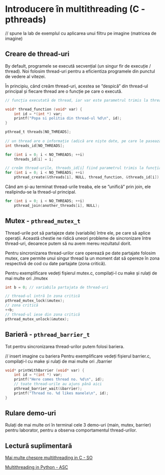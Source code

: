 # Introducere în multithreading (C - pthreads)
// spune la lab de exemplul cu aplicarea unui filtru pe imagine (matricea de imagine)

## Creare de thread-uri
By default, programele se execută secvențial (un singur fir de execuție / thread). Noi folosim thread-uri pentru a eficientiza programele din punctul de vedere al vitezei.

În principiu, când creăm thread-uri, acestea se ”despică” din thread-ul principal și fiecare thread are o funcție pe care o execută.
```c
// funcția executată de thread, iar var este parametrul trimis la thread

void* thread_function (void* var) {
    int id = *(int *) var;
    printf("Popa si politia din thread-ul %d\n", id);
}

pthread_t threads[NO_THREADS];
    
// un thread are o informație (adică are niște date, pe care le pasează funcției pe care o execută)
int threads_id[NO_THREADS];

for (int i = 0; i < NO_THREADS; ++i)
    threads_id[i] = i;

// creăm thread-urile, threads_id[i] fiind parametrul trimis la funcția thread_function executată de thread-ul i
for (int i = 0; i < NO_THREADS; ++i)
    pthread_create(&threads[i], NULL, thread_function, &threads_id[i]);

```
Când am și-au terminat thread-urile treaba, ele se ”unifică” prin join, ele realipindu-se la thread-ul principal.
```c
for (int i = 0; i < NO_THREADS; ++i)
    pthread_join(another_threads[i], NULL);
```

## Mutex - `pthread_mutex_t`
Thread-urile pot să partajeze date (variabile) între ele, pe care să aplice operații. Această chestie ne ridică uneori probleme de sincronizare între thread-uri, deoarece putem să nu avem mereu rezultatul dorit.

Pentru sincronizarea thread-urilor care operează pe date partajate folosim mutex, care permite unui singur thread la un moment dat să opereze în zona respectivă de cod cu date partajate (zona critică).

Pentru exemplificare vedeți fișierul mutex.c, compilați-l cu make și rulați de mai multe ori ./mutex

```c
int b = 0; // variabila partajata de thread-uri

// thread-ul intră în zona critică
pthread_mutex_lock(&mutex);
// zona critică
++b;
// thread-ul iese din zona critică
pthread_mutex_unlock(&mutex);
```
## Barieră - `pthread_barrier_t`
Tot pentru sincronizarea thread-urilor putem folosi bariera.

// insert imagine cu bariera
Pentru exemplificare vedeți fișierul barrier.c, compilați-l cu make și rulați de mai multe ori ./barrier
```c
void* printWithBarrier (void* var) {
    int id = *(int *) var;
    printf("Here comes thread no. %d\n", id);
    // toate thread-urile au ajuns până aici
    pthread_barrier_wait(&barrier);
    printf("Thread no. %d likes manele\n", id);
}
```
## Rulare demo-uri
Rulați de mai multe ori în terminal cele 3 demo-uri (main, mutex, barrier) pentru laborator, pentru a observa comportamentul thread-urilor.

## Lectură suplimentară
[Mai multe chespre multithreading in C - SO](https://ocw.cs.pub.ro/courses/so/laboratoare/laborator-08)

[Multithreading in Python - ASC](http://cs.curs.pub.ro/wiki/asc/asc:lab2:index)
